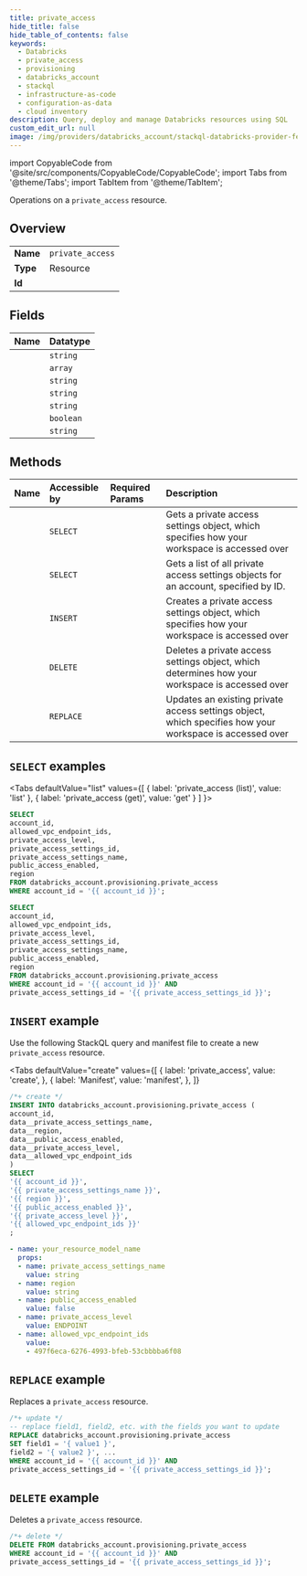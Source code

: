 ```yaml
---
title: private_access
hide_title: false
hide_table_of_contents: false
keywords:
  - Databricks
  - private_access
  - provisioning
  - databricks_account
  - stackql
  - infrastructure-as-code
  - configuration-as-data
  - cloud inventory
description: Query, deploy and manage Databricks resources using SQL
custom_edit_url: null
image: /img/providers/databricks_account/stackql-databricks-provider-featured-image.png
---
```


import CopyableCode from '@site/src/components/CopyableCode/CopyableCode';
import Tabs from '@theme/Tabs';
import TabItem from '@theme/TabItem';

Operations on a <code>private_access</code> resource.  

## Overview
<table><tbody>
<tr><td><b>Name</b></td><td><code>private_access</code></td></tr>
<tr><td><b>Type</b></td><td>Resource</td></tr>
<tr><td><b>Id</b></td><td><CopyableCode code="databricks_account.provisioning.private_access" /></td></tr>
</tbody></table>

## Fields
| Name | Datatype |
|:-----|:---------|
| <CopyableCode code="account_id" /> | `string` |
| <CopyableCode code="allowed_vpc_endpoint_ids" /> | `array` |
| <CopyableCode code="private_access_level" /> | `string` |
| <CopyableCode code="private_access_settings_id" /> | `string` |
| <CopyableCode code="private_access_settings_name" /> | `string` |
| <CopyableCode code="public_access_enabled" /> | `boolean` |
| <CopyableCode code="region" /> | `string` |

## Methods
| Name | Accessible by | Required Params | Description |
|:-----|:--------------|:----------------|:------------|
| <CopyableCode code="get" /> | `SELECT` | <CopyableCode code="account_id, private_access_settings_id" /> | Gets a private access settings object, which specifies how your workspace is accessed over |
| <CopyableCode code="list" /> | `SELECT` | <CopyableCode code="account_id" /> | Gets a list of all private access settings objects for an account, specified by ID. |
| <CopyableCode code="create" /> | `INSERT` | <CopyableCode code="account_id" /> | Creates a private access settings object, which specifies how your workspace is accessed over |
| <CopyableCode code="delete" /> | `DELETE` | <CopyableCode code="account_id, private_access_settings_id" /> | Deletes a private access settings object, which determines how your workspace is accessed over |
| <CopyableCode code="replace" /> | `REPLACE` | <CopyableCode code="account_id, private_access_settings_id" /> | Updates an existing private access settings object, which specifies how your workspace is accessed over |

## `SELECT` examples

<Tabs
    defaultValue="list"
    values={[
        { label: 'private_access (list)', value: 'list' },
        { label: 'private_access (get)', value: 'get' }
    ]
}>
<TabItem value="list">

```sql
SELECT
account_id,
allowed_vpc_endpoint_ids,
private_access_level,
private_access_settings_id,
private_access_settings_name,
public_access_enabled,
region
FROM databricks_account.provisioning.private_access
WHERE account_id = '{{ account_id }}';
```

</TabItem>
<TabItem value="get">

```sql
SELECT
account_id,
allowed_vpc_endpoint_ids,
private_access_level,
private_access_settings_id,
private_access_settings_name,
public_access_enabled,
region
FROM databricks_account.provisioning.private_access
WHERE account_id = '{{ account_id }}' AND
private_access_settings_id = '{{ private_access_settings_id }}';
```

</TabItem>
</Tabs>

## `INSERT` example

Use the following StackQL query and manifest file to create a new <code>private_access</code> resource.

<Tabs
    defaultValue="create"
    values={[
        { label: 'private_access', value: 'create', },
        { label: 'Manifest', value: 'manifest', },
    ]}
>
<TabItem value="create">

```sql
/*+ create */
INSERT INTO databricks_account.provisioning.private_access (
account_id,
data__private_access_settings_name,
data__region,
data__public_access_enabled,
data__private_access_level,
data__allowed_vpc_endpoint_ids
)
SELECT 
'{{ account_id }}',
'{{ private_access_settings_name }}',
'{{ region }}',
'{{ public_access_enabled }}',
'{{ private_access_level }}',
'{{ allowed_vpc_endpoint_ids }}'
;
```

</TabItem>
<TabItem value="manifest">

```yaml
- name: your_resource_model_name
  props:
  - name: private_access_settings_name
    value: string
  - name: region
    value: string
  - name: public_access_enabled
    value: false
  - name: private_access_level
    value: ENDPOINT
  - name: allowed_vpc_endpoint_ids
    value:
    - 497f6eca-6276-4993-bfeb-53cbbbba6f08

```

</TabItem>
</Tabs>

## `REPLACE` example

Replaces a <code>private_access</code> resource.

```sql
/*+ update */
-- replace field1, field2, etc. with the fields you want to update
REPLACE databricks_account.provisioning.private_access
SET field1 = '{ value1 }',
field2 = '{ value2 }', ...
WHERE account_id = '{{ account_id }}' AND
private_access_settings_id = '{{ private_access_settings_id }}';
```

## `DELETE` example

Deletes a <code>private_access</code> resource.

```sql
/*+ delete */
DELETE FROM databricks_account.provisioning.private_access
WHERE account_id = '{{ account_id }}' AND
private_access_settings_id = '{{ private_access_settings_id }}';
```
